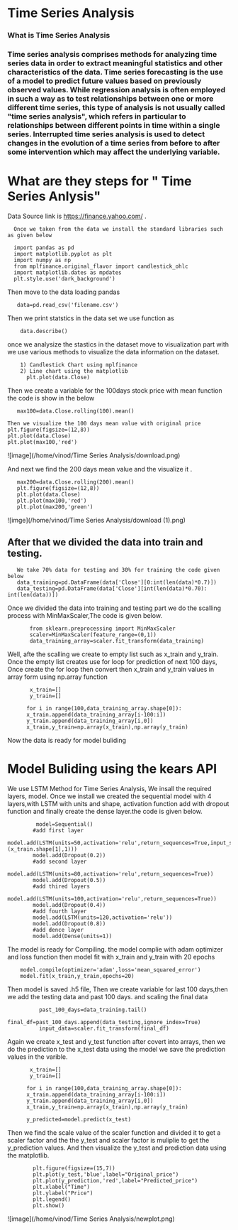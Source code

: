 # Time Series Analysis

### What is Time Series Analysis

### Time series analysis comprises methods for analyzing time series data in order to extract meaningful statistics and other characteristics of the data. Time series forecasting is the use of a model to predict future values based on previously observed values. While regression analysis is often employed in such a way as to test relationships between one or more different time series, this type of analysis is not usually called "time series analysis", which refers in particular to relationships between different points in time within a single series. Interrupted time series analysis is used to detect changes in the evolution of a time series from before to after some intervention which may affect the underlying variable.

# What are they steps for " Time Series Anlysis"

Data Source link is https://finance.yahoo.com/ .

      Once we taken from the data we install the standard libraries such as given below

      import pandas as pd
      import matplotlib.pyplot as plt
      import numpy as np
      from mplfinance.original_flavor import candlestick_ohlc
      import matplotlib.dates as mpdates
      plt.style.use('dark_background')

Then move to the data loading pandas

       data=pd.read_csv('filename.csv')

Then we print statstics in the data set we use function as

        data.describe()

once we analysize the stastics in the dataset move to visualization part with we use various methods to visualize the data information on the dataset.

        1) Candlestick Chart using mplfinance
        2) Line chart using the matplotlib
          plt.plot(data.Close)

Then we create a variable for the 100days stock price with mean function the code is show in the below

       max100=data.Close.rolling(100).mean()

    Then we visualize the 100 days mean value with original price
    plt.figure(figsize=(12,8))
    plt.plot(data.Close)
    plt.plot(max100,'red')

![image](/home/vinod/Time Series Analysis/download.png)

And next we find the 200 days mean value and the visualize it .

       max200=data.Close.rolling(200).mean()
       plt.figure(figsize=(12,8))
       plt.plot(data.Close)
       plt.plot(max100,'red')
       plt.plot(max200,'green')

![imge](/home/vinod/Time Series Analysis/download (1).png)

## After that we divided the data into train and testing.

       We take 70% data for testing and 30% for training the code given below
       data_training=pd.DataFrame(data['Close'][0:int(len(data)*0.7)])
       data_testing=pd.DataFrame(data['Close'][int(len(data)*0.70): int(len(data))])

Once we divided the data into training and testing part we do the scalling process with MinMaxScaler,The code is given below.

           from sklearn.preprocessing import MinMaxScaler
           scaler=MinMaxScaler(feature_range=(0,1))
           data_training_array=scaler.fit_transform(data_training)

Well, afte the scalling we create to empty list such as x_train and y_train. Once the empty list creates use for loop for prediction of next 100 days, Once create the for loop then convert then x_train and y_train values in array form using np.array function

           x_train=[]
           y_train=[]

          for i in range(100,data_training_array.shape[0]):
          x_train.append(data_training_array[i-100:i])
          y_train.append(data_training_array[i,0])
          x_train,y_train=np.array(x_train),np.array(y_train)

Now the data is ready for model buliding

# Model Buliding using the kears API

We use LSTM Method for Time Series Analysis, We insall the required layers, model. Once we install we created the sequential model with 4 layers,with LSTM with units and shape, activation function add with dropout function and finally create the dense layer.the code is given below.

             model=Sequential()
            #add first layer
            model.add(LSTM(units=50,activation='relu',return_sequences=True,input_shape=(x_train.shape[1],1)))
            model.add(Dropout(0.2))
            #add second layer
            model.add(LSTM(units=80,activation='relu',return_sequences=True))
            model.add(Dropout(0.5))
            #add thired layers
            model.add(LSTM(units=100,activation='relu',return_sequences=True))
            model.add(Dropout(0.4))
            #add fourth layer
            model.add(LSTM(units=120,activation='relu'))
            model.add(Dropout(0.8))
            #add dence layer
            model.add(Dense(units=1))

The model is ready for Compiling. the model complie with adam optimizer and loss function then model fit with x_train and y_train with 20 epochs

        model.compile(optimizer='adam',loss='mean_squared_error')
        model.fit(x_train,y_train,epochs=20)

Then model is saved .h5 file, Then we create variable for last 100 days,then we add the testing data and past 100 days. and scaling the final data

              past_100_days=data_training.tail()
              final_df=past_100_days.append(data_testing,ignore_index=True)
              input_data=scaler.fit_transform(final_df)

Again we create x_test and y_test function after covert into arrays, then we do the prediction to the x_test data using the model we save the prediction values in the varible.

           x_train=[]
           y_train=[]

          for i in range(100,data_training_array.shape[0]):
          x_train.append(data_training_array[i-100:i])
          y_train.append(data_training_array[i,0])
          x_train,y_train=np.array(x_train),np.array(y_train)

          y_predicted=model.predict(x_test)

Then we find the scale value of the scaler function and divided it to get a scaler factor and the the y_test and scaler factor is muliplie to get the y_prediction values. And then visualize the y_test and prediction data using the matplotlib.

            plt.figure(figsize=(15,7))
            plt.plot(y_test,'blue',label="Original_price")
            plt.plot(y_prediction,'red',label="Predicted_price")
            plt.xlabel("Time")
            plt.ylabel("Price")
            plt.legend()
            plt.show()

![image](/home/vinod/Time Series Analysis/newplot.png)
